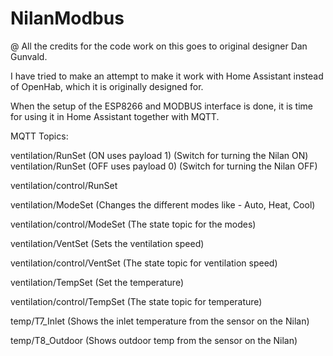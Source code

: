 # NilanModbus

@ All the credits for the code work on this goes to original designer Dan Gunvald.

I have tried to make an attempt to make it work with Home Assistant instead of OpenHab, which it is originally designed for.

When the setup of the ESP8266 and MODBUS interface is done, it is time for using it in Home Assistant together with MQTT.

MQTT Topics:

ventilation/RunSet          (ON uses payload 1) (Switch for turning the Nilan ON)
ventilation/RunSet          (OFF uses payload 0) (Switch for turning the Nilan OFF) 

ventilation/control/RunSet

ventilation/ModeSet         (Changes the different modes like - Auto, Heat, Cool)

ventilation/control/ModeSet (The state topic for the modes)

ventilation/VentSet         (Sets the ventilation speed)

ventilation/control/VentSet (The state topic for ventilation speed)

ventilation/TempSet         (Set the temperature)

ventilation/control/TempSet (The state topic for temperature)

temp/T7_Inlet               (Shows the inlet temperature from the sensor on the Nilan)

temp/T8_Outdoor             (Shows outdoor temp from the sensor on the Nilan)



               
